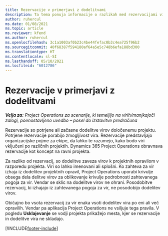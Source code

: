 ```yaml
---
title: Rezervacije v primerjavi z dodelitvami
description: Ta tema ponuja informacije o razlikah med rezervacijami virov in dodeljevanjem virov.
author: ruhercul
ms.date: 01/08/2021
ms.topic: article
ms.reviewer: kfend
ms.author: ruhercul
ms.openlocfilehash: 3c1a1003af0b23c4be44fefac0b3c4ea725f96b2
ms.sourcegitcommit: 40f68387f594180af64a5e5c748b6efa188bd300
ms.translationtype: HT
ms.contentlocale: sl-SI
ms.lasthandoff: 05/10/2021
ms.locfileid: "6012786"
---
```

# <a name="bookings-vs-assignments"></a>Rezervacije v primerjavi z dodelitvami

_**Velja za:** Project Operations za scenarije, ki temeljijo na virih/manjkajoči zalogi, poenostavljeno uvedbo – posel do izstavitve predračuna_

Rezervacije so potrjene ali začasne dodelitve virov določenemu projektu. Potrjene rezervacije porabijo zmogljivost vira. Rezervacije predstavljajo organizacijske pojme za ekipe, da lahko te razumejo, kako bodo viri vključeni po različnih projektih. Dynamics 365 Project Operations obravnava rezervacije kot koncept na ravni projekta. 

Za razliko od rezervacij, so dodelitve zaveza virov k projektnih opravilom v razporedu projekta. Viri so lahko imenovani ali splošni.  Ko zahteva za vir izhaja iz dodelitev projektnih opravil, Project Operations uporabi krivulje obsega dela delitve virov za oblikovanje krivulje podrobnosti zahtevanega pogoja za vir. Vendar se sklic na dodelitve virov ne ohrani. Posodobitve rezervacij, ki izhajajo iz zahtevanega pogoja za vir, ne posodobijo dodelitev virov.

Običajno bo vsota rezervacij za vir enaka vsoti dodelitev vira po eni ali več opravilih. Vendar pa aplikacija Project Operations ne vsiljuje tega pravila. V pogledu **Usklajevanje** se vodji projekta prikažejo mesta, kjer se rezervacije in dodelitve vira ne skladajo.




[!INCLUDE[footer-include](../includes/footer-banner.md)]